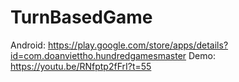 # TurnBasedGame
Android: https://play.google.com/store/apps/details?id=com.doanviettho.hundredgamesmaster
Demo: https://youtu.be/RNfptp2fFrI?t=55
